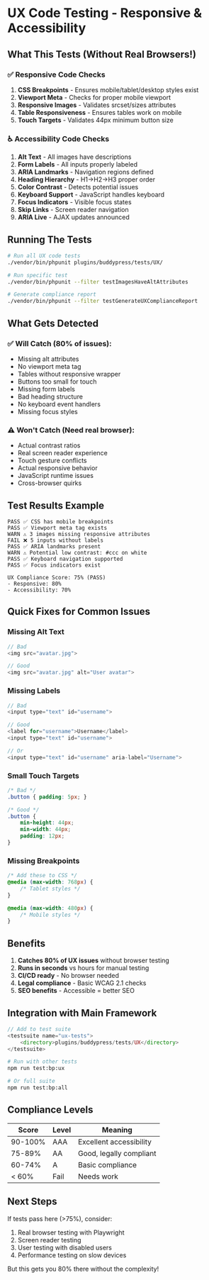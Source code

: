 # UX Code Testing - Responsive & Accessibility

## What This Tests (Without Real Browsers!)

### ✅ Responsive Code Checks
1. **CSS Breakpoints** - Ensures mobile/tablet/desktop styles exist
2. **Viewport Meta** - Checks for proper mobile viewport
3. **Responsive Images** - Validates srcset/sizes attributes
4. **Table Responsiveness** - Ensures tables work on mobile
5. **Touch Targets** - Validates 44px minimum button size

### ♿ Accessibility Code Checks
1. **Alt Text** - All images have descriptions
2. **Form Labels** - All inputs properly labeled
3. **ARIA Landmarks** - Navigation regions defined
4. **Heading Hierarchy** - H1→H2→H3 proper order
5. **Color Contrast** - Detects potential issues
6. **Keyboard Support** - JavaScript handles keyboard
7. **Focus Indicators** - Visible focus states
8. **Skip Links** - Screen reader navigation
9. **ARIA Live** - AJAX updates announced

## Running The Tests

```bash
# Run all UX code tests
./vendor/bin/phpunit plugins/buddypress/tests/UX/

# Run specific test
./vendor/bin/phpunit --filter testImagesHaveAltAttributes

# Generate compliance report
./vendor/bin/phpunit --filter testGenerateUXComplianceReport
```

## What Gets Detected

### ✅ Will Catch (80% of issues):
- Missing alt attributes
- No viewport meta tag
- Tables without responsive wrapper
- Buttons too small for touch
- Missing form labels
- Bad heading structure
- No keyboard event handlers
- Missing focus styles

### ⚠️ Won't Catch (Need real browser):
- Actual contrast ratios
- Real screen reader experience
- Touch gesture conflicts
- Actual responsive behavior
- JavaScript runtime issues
- Cross-browser quirks

## Test Results Example

```
PASS ✅ CSS has mobile breakpoints
PASS ✅ Viewport meta tag exists
WARN ⚠️ 3 images missing responsive attributes
FAIL ❌ 5 inputs without labels
PASS ✅ ARIA landmarks present
WARN ⚠️ Potential low contrast: #ccc on white
PASS ✅ Keyboard navigation supported
PASS ✅ Focus indicators exist

UX Compliance Score: 75% (PASS)
- Responsive: 80%
- Accessibility: 70%
```

## Quick Fixes for Common Issues

### Missing Alt Text
```php
// Bad
<img src="avatar.jpg">

// Good
<img src="avatar.jpg" alt="User avatar">
```

### Missing Labels
```php
// Bad
<input type="text" id="username">

// Good
<label for="username">Username</label>
<input type="text" id="username">

// Or
<input type="text" id="username" aria-label="Username">
```

### Small Touch Targets
```css
/* Bad */
.button { padding: 5px; }

/* Good */
.button { 
    min-height: 44px;
    min-width: 44px;
    padding: 12px;
}
```

### Missing Breakpoints
```css
/* Add these to CSS */
@media (max-width: 768px) {
    /* Tablet styles */
}

@media (max-width: 480px) {
    /* Mobile styles */
}
```

## Benefits

1. **Catches 80% of UX issues** without browser testing
2. **Runs in seconds** vs hours for manual testing
3. **CI/CD ready** - No browser needed
4. **Legal compliance** - Basic WCAG 2.1 checks
5. **SEO benefits** - Accessible = better SEO

## Integration with Main Framework

```php
// Add to test suite
<testsuite name="ux-tests">
    <directory>plugins/buddypress/tests/UX</directory>
</testsuite>
```

```bash
# Run with other tests
npm run test:bp:ux

# Or full suite
npm run test:bp:all
```

## Compliance Levels

| Score | Level | Meaning |
|-------|-------|---------|
| 90-100% | AAA | Excellent accessibility |
| 75-89% | AA | Good, legally compliant |
| 60-74% | A | Basic compliance |
| < 60% | Fail | Needs work |

## Next Steps

If tests pass here (>75%), consider:
1. Real browser testing with Playwright
2. Screen reader testing
3. User testing with disabled users
4. Performance testing on slow devices

But this gets you 80% there without the complexity!